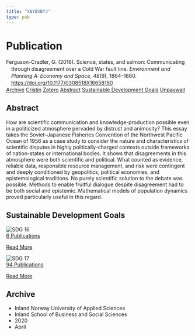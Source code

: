 ```yaml
---
title: "XBYBXBYJ"
type: pub
---
```

<h1>Publication</h1>
<article id="csl-bib-container-XBYBXBYJ" class="csl-bib-container">
  <div class="csl-bib-body" style="line-height: 1.35; padding-left: 1em; text-indent:-1em;">
  <div class="csl-entry">Ferguson-Cradler, G. (2016). Science, states, and salmon: Communicating through disagreement over a Cold War fault line. <i>Environment and Planning A: Economy and Space</i>, <i>48</i>(9), 1864&#x2013;1880. <a href="https://doi.org/10.1177/0308518X16658160">https://doi.org/10.1177/0308518X16658160</a></div>
</div>
  <div class="csl-bib-buttons">
    <a href="#taxonomy-article-XBYBXBYJ" class="csl-bib-button">Archive</a>
    <a href="https://app.cristin.no/results/show.jsf?id=1807167" alt="Cristin URL" class="csl-bib-button">Cristin</a>
    <a href="http://zotero.org/groups/5402882/items/XBYBXBYJ" alt="Zotero URL" class="csl-bib-button">Zotero</a>
    <a href="#abstract-article-XBYBXBYJ" class="csl-bib-button">Abstract</a>
    <a href="#sdg-article-XBYBXBYJ" class="csl-bib-button">Sustainable Development Goals</a>
    <a href="https://doi.org/10.1177/0308518x16658160" class="csl-bib-button">Unpaywall</a>
  </div>
  <div id="csl-bib-meta-container-XBYBXBYJ"></div>
</article>
<div id="csl-bib-meta-XBYBXBYJ" class="csl-bib-meta">
  <article id="abstract-article-XBYBXBYJ" class="abstract-article">
    <h1>Abstract</h1>
    How are scientific communication and knowledge-production possible even in a politicized atmosphere pervaded by distrust and animosity? This essay takes the Soviet–Japanese Fisheries Convention of the Northwest Pacific Ocean of 1956 as a case study to consider the nature and characteristics of scientific disputes in highly politically-charged contexts outside frameworks of nation-states or international bodies. It shows that disagreements in this atmosphere were both scientific and political. What counted as evidence, reliable data, responsible resource management, and risk were contingent and deeply conditioned by geopolitics, political economies, and epistemological traditions. No purely scientific solution to the debate was possible. Methods to enable fruitful dialogue despite disagreement had to be both social and epistemic. Mathematical models of population dynamics proved particularly useful in this regard.
  </article>
  <article id="sdg-article-XBYBXBYJ" class="sdg-article">
    <h1>Sustainable Development Goals</h1>
    <div class="sdg-container"><div id="sdg16" class="sdg"> <img src="{{< params subfolder >}}images/sdg/sdg16_en.png" class="image" alt="SDG 16"> <div class="sdg-overlay"> <a href="{{< params subfolder >}}en/archive/?sdg=16#archive" class="sdg-publication-count"><span>6</span> Publications</a> <p><a href="https://sdgs.un.org/goals/goal16" class="sdg-read-more">Read More</a></p> </div> </div> <div id="sdg17" class="sdg"> <img src="{{< params subfolder >}}images/sdg/sdg17_en.png" class="image" alt="SDG 17"> <div class="sdg-overlay"> <a href="{{< params subfolder >}}en/archive/?sdg=17#archive" class="sdg-publication-count"><span>94</span> Publications</a> <p><a href="https://sdgs.un.org/goals/goal17" class="sdg-read-more">Read More</a></p> </div> </div></div>
  </article>
  <article id="taxonomy-article-XBYBXBYJ" class="taxonomy-article">
    <h1>Archive</h1>
    <ul>
      <li>Inland Norway University of Applied Sciences</li>
      <li>Inland School of Business and Social Sciences</li>
      <li>2020</li>
      <li>April</li>
    </ul>
  </article>
</div>
